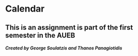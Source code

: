 # Calendar
## This is an assignment is part of the first semester in the AUEB

##### Created by George Soulatzis and Thanos Panagiotidis
